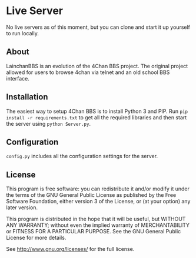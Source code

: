 Live Server
===========

No live servers as of this moment, but you can clone and start it up yourself to run locally.

About
-----

LainchanBBS is an evolution of the 4Chan BBS project. The original project allowed
for users to browse 4chan via telnet and an old school BBS interface.

Installation
------------

The easiest way to setup 4Chan BBS is to install Python 3 and PIP. Run 
`pip install -r requirements.txt` to get all the required libraries and then 
start the server using `python Server.py`.

Configuration
-------------

`config.py` includes all the configuration settings for the server.

License
-------

This program is free software: you can redistribute it and/or modify
it under the terms of the GNU General Public License as published by
the Free Software Foundation, either version 3 of the License, or
(at your option) any later version.

This program is distributed in the hope that it will be useful,
but WITHOUT ANY WARRANTY; without even the implied warranty of
MERCHANTABILITY or FITNESS FOR A PARTICULAR PURPOSE.  See the
GNU General Public License for more details.

See <http://www.gnu.org/licenses/> for the full license.
